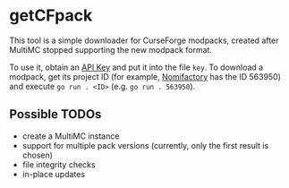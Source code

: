 # getCFpack
This tool is a simple downloader for CurseForge modpacks,
created after MultiMC stopped supporting the new modpack format.

To use it, obtain an [API Key](https://console.curseforge.com/#/api-keys) and put it into the file `key`.
To download a modpack, get its project ID
(for example, [Nomifactory](https://www.curseforge.com/minecraft/modpacks/nomifactory) has the ID 563950)
and execute `go run . <ID>` (e.g. `go run . 563950`).

## Possible TODOs
- create a MultiMC instance
- support for multiple pack versions (currently, only the first result is chosen)
- file integrity checks
- in-place updates
